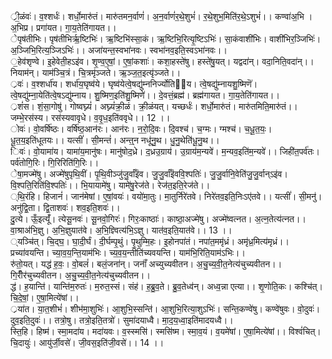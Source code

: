 

  
्री॒ळंवः॑। व॒श्शर्धः॑। शर्धो॒मारु॑तं। मारु॑तमन॒र्वाणं॑। अ॒न॒र्वाणं॑र॒थे॒शुभं॑। र॒थे॒शुभ॒मिति॑र॒थे॒ऽशुभं॑।। कण्वा॑अ॒भि । अ॒भिप्र। प्रगा॑यत। गा॒य॒तेति॑गायत।।  
ेपृष॑तीभिः। पृष॑तीभिर्ऋ॒ष्टिभिः॑। ऋ॒ष्टिभि॑स्सा॒कं। ऋ॒ष्टिभि॒रित्यृ॒ष्टिऽभिः॑। सा॒कंवाशी॑भिः। वाशी॑भिर॒ञ्जिभिः॑। अ॒ञ्जिभि॒रित्य॒ञ्जिऽभिः॑।। अजा॑यन्त॒स्वभा॑नवः। स्वभा॑नव॒इति॒स्वऽभा॑नवः।।  
॒हेव॑शृण्वे। इ॒हेवेती॒हऽइ॑व। शृ॒ण्व॒ए॒षां॒। ए॒षां॒कशाः॑। कशा॒हस्ते॑षु। हस्ते॑षु॒यत्। यद्वदा॑न्। वदा॒निति॒वदा॑न्।। नियाम॑न्। याम॑ञ्चि॒त्रं। चि॒त्रमृ॑ञ्जते। ऋ॒ञ्ज॒त॒इत्यृ॑ञ्जते।।  
्रवः॑। व॒श्शर्धा॑य। शर्धा॑य॒घृष्व॑ये। घृष्व॑येत्वे॒षद्यु॑म्ननिर्ज्योतिाय। त्वे॒षद्यु॑म्नायशु॒ष्मिणॆ॑। त्वे॒षद्यु॑म्ना॒येति॑त्वे॒षऽद्यु॑म्नाय। शु॒ष्मिण॒इति॑शु॒ष्मिणे॑।। दे॒वत्तं॒ब्रह्म॑। ब्रह्म॑गायत। गा॒य॒तेति॑गायत।।  
्रशं॑स। शं॒सा॒गोषु॑। गोष्वघ्न्यं॑। अघ्न्यं॑क्री॒ळं। क्री॒ळंयत्। यच्छर्धः॑। शर्धो॒मारु॑तं। मारु॑तमिति॒मारु॑तं।।जम्भे॒रस॑स्य। रस॑स्यवावृधे। व॒वृ॒ध॒इति॑ववृधे।। 12 ।।  
ोवः॑। वो॒वर्षि॑ष्ठः। वर्षि॑ष्ठ॒आन॑रः। आन॑रः। न॒रो॒दि॒वः। दि॒वश्च॑। च॒ग्मः। ग्मश्च॑। च॒धू॒त॒यः॒। धू॒त॒य॒इति॑धूतयः।। यत्सीं॑। सी॒मन्तं॑। अन्त्॒न नधू॑नु॒थ। धु॒नु॒थेति॑धू॒नु॒थ।।  
िवः॑। वो॒यामा॑य। यामा॑य॒मानु॑षः। मानु॑षोद॒ध्रे। द॒ध्रउ॒ग्राय॑। उ॒ग्राय॑म॒न्यवे॑। म॒न्यव॒इति॑म॒न्यवे॑।। जिही॑त॒पर्व॑तः। पर्व॑तोगि॒रिः। गि॒रिरिति॑गि॒रिः।।  
ेषा॒मज्मे॑षु। अज्मे॑षुपृथि॒वीं। पृ॒थि॒वीञ्जु॑जु॒र्वाँइ॑व। जु॒जु॒र्वाँइ॑ववि॒श्पतिः॑। जु॒जु॒र्वानि॒वेति॑जु॒जु॒र्वान्ऽइ॑व। वि॒श्पति॒रिति॑वि॒श्पतिः॑।। भि॒यायामे॑षु। यामे॑षु॒रेज॑ते। रेज॑त॒इति॒रेज॑ते।।  
्थि॒रंहि। हिजानं॑। जान॑मेषां। ए॒षां॒वयः॑। वयो॑मा॒तुः। मा॒तुर्निरे॑तवे। निरे॑तव॒इति॒निःऽए॑तवे।। यत्सीं॑। सी॒मनु॑। अनु॑द्वि॒ता। द्वि॒ताशवः॑। शव॒इति॒शवः॑।।  
दु॒त्ये। ऊँ॒इत्यूँ॑। त्येसू॒नवः॑। सू॒नवो॒गिरः॑। गिरः॒काष्ठाः॑। काष्ठा॒अज्मे॑षु। अज्मे॑ष्वत्नत। अ॒त्न॒तेत्य॑त्नत।। वा॒श्राअ॑भि॒ज्ञु। अ॒भि॒ज्ञुयात॑वे। अ॒भि॒ज्ञ्वित्य॑भि॒ऽज्ञु। यात॑व॒इति॒यात॑वे।। 13 ।।  
्यञ्चि॑त्। चि॒द्घ॒। घा॒दी॒र्घं। दी॒र्घम्पृ॒थुं। पृ॒थुम्मि॒हः। इ॒होनपा॑तं। नपा॑त॒ममृ॑ध्रं। अमृ॑ध्र॒मित्य॑मृध्रं।। प्रच्या॑वयन्ति। च्या॒व॒य॒न्ति॒याम॑भिः। च्य॒व॒य॒न्तीति॑च्यवयन्ति। याम॑भि॒रिति॒याम॑ऽभिः।।  
रु॑तो॒यत्। यद्ध॑ ह॒वः॒। वो॒बलं॑। बलं॒जना॑न्। जनाँ॑ अच्युच्यवीतन। अ॒चु॒च्य॒वी॒त॒नेत्य॑चुच्यवीतन।। गि॒रीँर॑चुच्यवीतन। अ॒चु॒च्य॒वी॒त॒नेत्य॑चुच्यवीतन।।  
द्ध॑। ह॒यान्ति॑। यान्ति॑म॒रुतः॑। म॒रुत॒स्सं। संह॑। ह॒ब्रु॒व॒ते। ब्रु॒व॒तेध्व॑न्। अध्व॒न्ना एत्या।। शृ॒णोति॒कः। कश्चि॑त्। चि॒दे॒षां॒। ए॒षा॒मित्ये॑षां।।  
्रया॑त। या॒त॒शीभं॑। शीभ॑मा॒शुभिः॑। आ॒शुभि॒स्सन्ति॑। आ॒शुभि॒रित्या॒शुऽभिः॑। सन्ति॒कण्वे॑षु। कण्वे॑षुवः। वो॒दुवः॑। दुव॒इति॒दुवः॑।। तत्रो॒षु। तत्रो॒इति॒तत्रो॑। सुमा॑दयाध्वै। मा॒द॒य॒ध्वा॒इति॑मादयध्वै।।  
स्ति॒हि। हिष्म॑। स्मा॒मदा॑य। मदा॑यवः। व॒स्स्मसि॑। स्मसि॑ष्म। स्मा॒व॒यं। व॒यमे॑षां। ए॒षा॒मित्ये॑षां।। विश्वं॑चित्। चि॒दायुः॑। आयु॑र्जी॒वसे॑। जी॒वस॒इति॑जी॒वसे॑।। 14 ।।  
